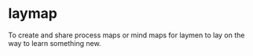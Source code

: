 # laymap
To create and share process maps or mind maps for laymen to lay on the way to learn something new.
